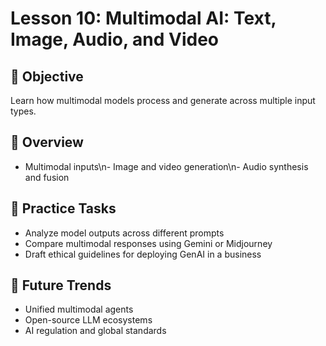 # Lesson 10: Multimodal AI: Text, Image, Audio, and Video

## 🎯 Objective

Learn how multimodal models process and generate across multiple input types.

## 🧠 Overview

- Multimodal inputs\n- Image and video generation\n- Audio synthesis and fusion

## 🧪 Practice Tasks

- Analyze model outputs across different prompts
- Compare multimodal responses using Gemini or Midjourney
- Draft ethical guidelines for deploying GenAI in a business

## 🔮 Future Trends

- Unified multimodal agents
- Open-source LLM ecosystems
- AI regulation and global standards
